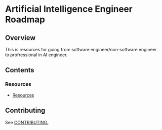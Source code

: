 # Artificial Intelligence Engineer Roadmap

## Overview
This is resources for going from software engineer/non-software engineer to profressional in AI engineer.

## Contents
### Resources
* [Resources](https://github.com/athivvat/artificial-intelligence-engineer-roadmap/blob/master/resources.md)

## Contributing
See [CONTRIBUTING.](https://github.com/athivvat/artificial-intelligence-engineer-roadmap/blob/master/CONTRIBUTING.md)
